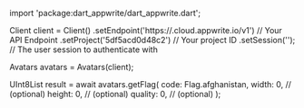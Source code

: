 import 'package:dart_appwrite/dart_appwrite.dart';

Client client = Client()
    .setEndpoint('https://<REGION>.cloud.appwrite.io/v1') // Your API Endpoint
    .setProject('5df5acd0d48c2') // Your project ID
    .setSession(''); // The user session to authenticate with

Avatars avatars = Avatars(client);

UInt8List result = await avatars.getFlag(
    code: Flag.afghanistan,
    width: 0, // (optional)
    height: 0, // (optional)
    quality: 0, // (optional)
);
